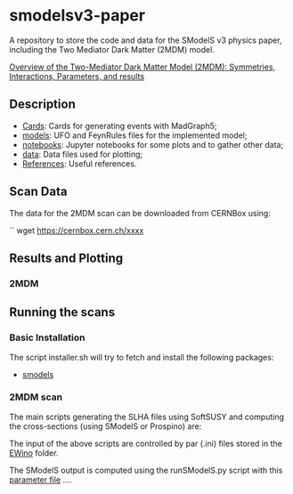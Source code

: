 # smodelsv3-paper

A repository to store the code and data for the SModelS v3 physics paper,
including the Two Mediator Dark Matter (2MDM) model.


[Overview of the Two-Mediator Dark Matter Model (2MDM): Symmetries, Interactions, Parameters, and results](https://www.overleaf.com/read/xszpmbtnpmhn)

## Description

* [Cards](./Cards): Cards for generating events with MadGraph5;
* [models](./models): UFO and FeynRules files for the implemented model;
* [notebooks](./notebooks): Jupyter notebooks for some plots and  to gather other data;
* [data](./data): Data files used for plotting;
* [References](./References): Useful references.


## Scan Data ##

The data for the 2MDM scan can be downloaded from CERNBox
using:

``
wget https://cernbox.cern.ch/xxxx

## Results and Plotting ##

### 2MDM ###

## Running the scans

### Basic Installation ###

The script installer.sh will try to fetch and install the following packages:

  * [smodels](https://smodels.github.io/)



### 2MDM scan ###

The main scripts generating the SLHA files using SoftSUSY and computing the cross-sections (using SModelS or Prospino) are:

The input of the above scripts are controlled by par (.ini) files stored in the [EWino](EWino) folder.    

The SModelS output is computed using the runSModelS.py script with this [parameter file](EWino/smodels_parameters.ini)
....
